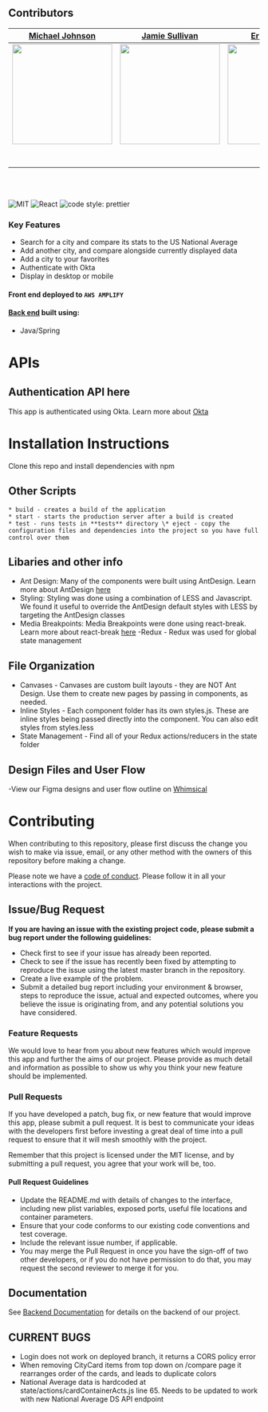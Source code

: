## Contributors

|                                                      [Michael Johnson](https://github.com/glassbones)                                                       |                                                       [Jamie Sullivan](https://github.com/jme-sull)                                                        |                                                      [Erick Canales](https://github.com/e94canales)                                                       |                                                       [Wesley Ruedebusch](https://github.com/wesley-ruedebusch)                                                        |                                                                                                       |
| :-----------------------------------------------------------------------------------------------------------------------------------------: | :-------------------------------------------------------------------------------------------------------------------------------------------: | :-----------------------------------------------------------------------------------------------------------------------------------------: | :-------------------------------------------------------------------------------------------------------------------------------------------: | :-----------------------------------------------------------------------------------------------------------------------------------------: |
| [<img src="https://ca.slack-edge.com/ESZCHB482-W012X6ZHT97-940a90e015a5-512" width = "200" />](https://github.com/) | [<img src="https://ca.slack-edge.com/ESZCHB482-W0138D8NB88-a5a6b569f7e8-512" width = "200" />](https://github.com/) | [<img src="https://ca.slack-edge.com/ESZCHB482-W0138D9M540-7c28e87840c9-512" width = "200" />](https://github.com/) | [<img src="https://ca.slack-edge.com/ESZCHB482-W012QNU1NTE-f7e77e891394-512" width = "200" />](https://github.com/) | 
|                                [<img src="https://github.com/favicon.ico" width="15"> ](https://github.com/glassbones)                                |                            [<img src="https://github.com/favicon.ico" width="15"> ](https://github.com/jme-sull)                             |                          [<img src="https://github.com/favicon.ico" width="15"> ](https://github.com/e94canales)                           |                          [<img src="https://github.com/favicon.ico" width="15"> ](https://github.com/wesley-ruedebusch)                           |                                                     |
|                [ <img src="https://static.licdn.com/sc/h/al2o9zrvru7aqj8e1x2rzsrca" width="15"> ](https://www.linkedin.com/)                |                 [ <img src="https://static.licdn.com/sc/h/al2o9zrvru7aqj8e1x2rzsrca" width="15"> ](https://www.linkedin.com/)                 |                [ <img src="https://static.licdn.com/sc/h/al2o9zrvru7aqj8e1x2rzsrca" width="15"> ](https://www.linkedin.com/e94canales)                |                 [ <img src="https://static.licdn.com/sc/h/al2o9zrvru7aqj8e1x2rzsrca" width="15"> ](https://www.linkedin.com/)                 |                

<br>
<br>


![MIT](https://img.shields.io/packagist/l/doctrine/orm.svg)
![React](https://img.shields.io/badge/react-v16.7.0--alpha.2-blue.svg)
![code style: prettier](https://img.shields.io/badge/code_style-prettier-ff69b4.svg?style=flat-square)


### Key Features

- Search for a city and compare its stats to the US National Average
- Add another city, and compare alongside currently displayed data
- Add a city to your favorites
- Authenticate with Okta
- Display in desktop or mobile 

#### Front end deployed to `AWS AMPLIFY`

#### [Back end](https://github.com/Lambda-School-Labs/Labs27-C-Citrics-BE) built using:

- Java/Spring

# APIs

## Authentication API here

This app is authenticated using Okta. Learn more about [Okta](https://www.okta.com/)


# Installation Instructions
Clone this repo and install dependencies with npm

## Other Scripts

    * build - creates a build of the application
    * start - starts the production server after a build is created
    * test - runs tests in **tests** directory \* eject - copy the configuration files and dependencies into the project so you have full control over them

## Libaries and other info

- Ant Design: Many of the components were built using AntDesign. Learn more about AntDesign [here](https://ant.design/components/overview/)
- Styling: Styling was done using a combination of LESS and Javascript. We found it useful to override the AntDesign default styles with LESS by targeting the AntDesign classes
- Media Breakpoints: Media Breakpoints were done using react-break. Learn more about react-break [here](https://www.npmjs.com/package/react-break)
-Redux - Redux was used for global state management 

## File Organization

- Canvases - Canvases are custom built layouts - they are NOT Ant Design. Use them to create new pages by passing in components, as needed.
- Inline Styles - Each component folder has its own styles.js. These are inline styles being passed directly into the component. You can also edit styles from styles.less 
- State Management - Find all of your Redux actions/reducers in the state folder

## Design Files and User Flow

-View our Figma designs and user flow outline on [Whimsical](https://whimsical.com/BrfVjttdRNhp7sbVNgKKNu)

# Contributing

When contributing to this repository, please first discuss the change you wish to make via issue, email, or any other method with the owners of this repository before making a change.

Please note we have a [code of conduct](./CODE_OF_CONDUCT.md). Please follow it in all your interactions with the project.

## Issue/Bug Request

**If you are having an issue with the existing project code, please submit a bug report under the following guidelines:**

- Check first to see if your issue has already been reported.
- Check to see if the issue has recently been fixed by attempting to reproduce the issue using the latest master branch in the repository.
- Create a live example of the problem.
- Submit a detailed bug report including your environment & browser, steps to reproduce the issue, actual and expected outcomes, where you believe the issue is originating from, and any potential solutions you have considered.

### Feature Requests

We would love to hear from you about new features which would improve this app and further the aims of our project. Please provide as much detail and information as possible to show us why you think your new feature should be implemented.

### Pull Requests

If you have developed a patch, bug fix, or new feature that would improve this app, please submit a pull request. It is best to communicate your ideas with the developers first before investing a great deal of time into a pull request to ensure that it will mesh smoothly with the project.

Remember that this project is licensed under the MIT license, and by submitting a pull request, you agree that your work will be, too.

#### Pull Request Guidelines

- Update the README.md with details of changes to the interface, including new plist variables, exposed ports, useful file locations and container parameters.
- Ensure that your code conforms to our existing code conventions and test coverage.
- Include the relevant issue number, if applicable.
- You may merge the Pull Request in once you have the sign-off of two other developers, or if you do not have permission to do that, you may request the second reviewer to merge it for you.

## Documentation

See [Backend Documentation](https://labs27-c-citrics-api.herokuapp.com/swagger-ui.html#/) for details on the backend of our project.

## CURRENT BUGS
- Login does not work on deployed branch, it returns a CORS policy error 
- When removing CityCard items from top down on /compare page it rearranges order of the cards, and leads to duplicate colors
- National Average data is hardcoded at state/actions/cardContainerActs.js line 65. Needs to be updated to work with new National Average DS API endpoint 
